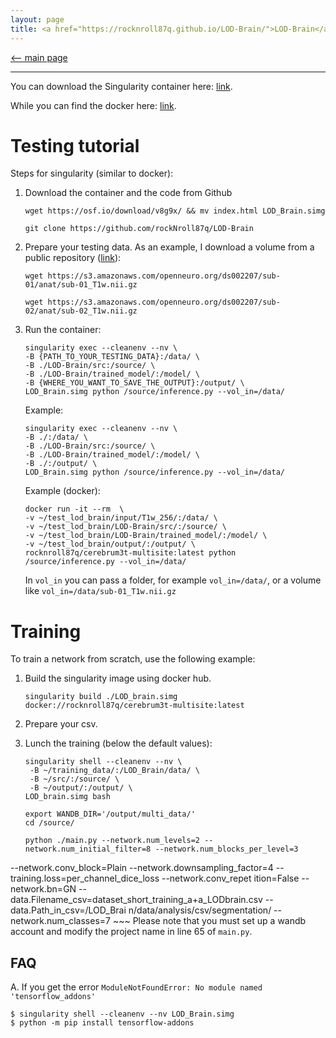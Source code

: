 ```yaml
---
layout: page
title: <a href="https://rocknroll87q.github.io/LOD-Brain/">LOD-Brain</a>
---
```


[<-- main page](https://rocknroll87q.github.io/LOD-Brain/)

<hr>

You can download the Singularity container here: [link](https://osf.io/hnctg/).

While you can find the docker here: [link](https://hub.docker.com/repository/docker/rocknroll87q/cerebrum3t-multisite).


# Testing tutorial

Steps for singularity (similar to docker):

1. Download the container and the code from Github

	`wget https://osf.io/download/v8g9x/ && mv index.html LOD_Brain.simg`
	
	`git clone https://github.com/rockNroll87q/LOD-Brain`
	
2. Prepare your testing data. As an example, I download a volume from a public repository ([link](https://openneuro.org/datasets/ds002207)):

	`wget https://s3.amazonaws.com/openneuro.org/ds002207/sub-01/anat/sub-01_T1w.nii.gz`
	
	`wget https://s3.amazonaws.com/openneuro.org/ds002207/sub-02/anat/sub-02_T1w.nii.gz`
	
3. Run the container:

	~~~
	singularity exec --cleanenv --nv \
	-B {PATH_TO_YOUR_TESTING_DATA}:/data/ \
	-B ./LOD-Brain/src:/source/ \
	-B ./LOD-Brain/trained_model/:/model/ \
	-B {WHERE_YOU_WANT_TO_SAVE_THE_OUTPUT}:/output/ \
	LOD_Brain.simg python /source/inference.py --vol_in=/data/
	~~~	
	
	Example:
	
	~~~
	singularity exec --cleanenv --nv \
	-B ./:/data/ \
	-B ./LOD-Brain/src:/source/ \
	-B ./LOD-Brain/trained_model/:/model/ \
	-B ./:/output/ \
	LOD_Brain.simg python /source/inference.py --vol_in=/data/
	~~~	
	
	
	Example (docker):
	
	~~~
	docker run -it --rm  \
	-v ~/test_lod_brain/input/T1w_256/:/data/ \
	-v ~/test_lod_brain/LOD-Brain/src/:/source/ \
	-v ~/test_lod_brain/LOD-Brain/trained_model/:/model/ \
	-v ~/test_lod_brain/output/:/output/ \
	rocknroll87q/cerebrum3t-multisite:latest python /source/inference.py --vol_in=/data/
	~~~	

	
	In `vol_in` you can pass a folder, for example `vol_in=/data/`, or a volume like `vol_in=/data/sub-01_T1w.nii.gz`


# Training

To train a network from scratch, use the following example:

1. Build the singularity image using docker hub.

	~~~
	singularity build ./LOD_brain.simg docker://rocknroll87q/cerebrum3t-multisite:latest
	~~~

2. Prepare your csv.

3. Lunch the training (below the default values):

	~~~
	singularity shell --cleanenv --nv \
	 -B ~/training_data/:/LOD_Brain/data/ \
	 -B ~/src/:/source/ \
	 -B ~/output/:/output/ \
	LOD_brain.simg bash
	
	export WANDB_DIR='/output/multi_data/'
	cd /source/

	python ./main.py --network.num_levels=2 --network.num_initial_filter=8 --network.num_blocks_per_level=3 
--network.conv_block=Plain --network.downsampling_factor=4 --training.loss=per_channel_dice_loss --network.conv_repet
ition=False --network.bn=GN --data.Filename_csv=dataset_short_training_a+a_LODbrain.csv  --data.Path_in_csv=/LOD_Brai
n/data/analysis/csv/segmentation/ --network.num_classes=7
	~~~	
Please note that you must set up a wandb account and modify the project name in line 65 of `main.py`.





## FAQ

A. If you get the error `ModuleNotFoundError: No module named 'tensorflow_addons'`

~~~
$ singularity shell --cleanenv --nv LOD_Brain.simg
$ python -m pip install tensorflow-addons
~~~


























